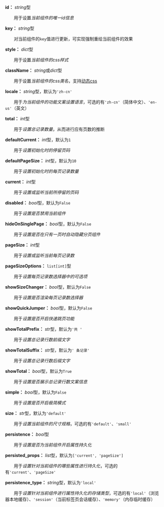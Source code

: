 **id：** *string*型

　　用于设置*当前组件的唯一id信息*

**key：** *string*型

　　对当前组件的`key`值进行更新，可实现强制重绘当前组件的效果

**style：** *dict*型

　　用于设置*当前组件的css样式*

**className：** *string*或*dict*型

　　用于设置*当前组件的css类名*，支持[动态css](/advanced-classname)

**locale：** *string*型，默认为`'zh-cn'`

　　用于*为当前组件的功能文案设置语言*，可选的有`'zh-cn'`（简体中文）、`'en-us'`（英文）

**total：** *int*型

　　用于*设置总记录数量*，从而进行应有页数的推断

**defaultCurrent：** *int*型，默认为`1`

　　用于*设置初始化时的停留页码*

**defaultPageSize：** *int*型，默认为`10`

　　用于*设置初始化时的每页记录数量*

**current：** *int*型

　　用于*设置或监听当前所停留的页码*

**disabled：** *bool*型，默认为`False`

　　用于*设置是否禁用当前组件*

**hideOnSinglePage：** *bool*型，默认为`False`

　　用于*设置是否在只有一页时自动隐藏分页组件*

**pageSize：** *int*型

　　用于*设置或监听当前每页记录数*

**pageSizeOptions：** `list[int]`型

　　用于*设置每页记录数选择器中的可选项*

**showSizeChanger：** *bool*型，默认为`False`

　　用于*设置是否渲染每页记录数选择器*

**showQuickJumper：** *bool*型，默认为`False`

　　用于*设置是否开启快速跳页功能*

**showTotalPrefix：** *str*型，默认为`'共 '`

　　用于*设置总记录行数前缀文字*

**showTotalSuffix：** *str*型，默认为`' 条记录'`

　　用于*设置总记录行数后缀文字*

**showTotal：** *bool*型，默认为`True`

　　用于*设置是否展示总记录行数文案信息*

**simple：** *bool*型，默认为`False`

　　用于*设置是否开启极简模式*

**size：** *str*型，默认为`'default'`

　　用于*设置当前组件的尺寸规格*，可选的有`'default'`、`'small'`

**persistence：** *bool*型

　　用于*设置是否为当前组件开启属性持久化*

**persisted_props：** *list*型，默认为`['current', 'pageSize']`

　　用于*设置针对当前组件的哪些属性进行持久化*，可选的有`'current'`、`'pageSize'`

**persistence_type：** *string*型，默认为`'local'`

　　用于*设置针对当前组件进行属性持久化的存储类型*，可选的有`'local'`（浏览器本地缓存）、`'session'`（当前标签页会话缓存）、`'memory'`（内存临时缓存）